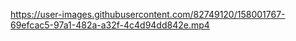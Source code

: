 

https://user-images.githubusercontent.com/82749120/158001767-69efcac5-97a1-482a-a32f-4c4d94dd842e.mp4


